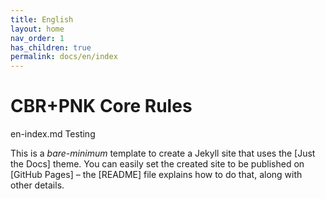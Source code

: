 ```yaml
---
title: English
layout: home
nav_order: 1
has_children: true
permalink: docs/en/index
---
```

# CBR+PNK Core Rules
en-index.md Testing

This is a *bare-minimum* template to create a Jekyll site that uses the [Just the Docs] theme. You can easily set the created site to be published on [GitHub Pages] – the [README] file explains how to do that, along with other details.
